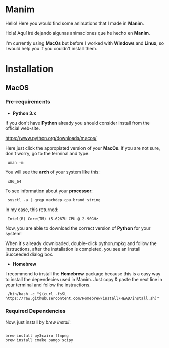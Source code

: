 # Manim
Hello! Here you would find some animations that I made in **Manim**.

Hola! Aquí iré dejando algunas animaciones que he hecho en **Manim**.

I'm currently using **MacOs** but before I worked with **Windows** and **Linux**, so I would help you if you couldn't install them.

# Installation
## MacOS
### Pre-requirements
* **Python 3.x**

If you don't have **Python** already you should consider install from the official web-site.

https://www.python.org/downloads/macos/

Here just click the appropiated version of your **MacOs**. If you are not sure, don't worry, go to the terminal and type:

<pre><code> uman -m
</code></pre>

You will see the **arch** of your system like this:

<pre><code> x86_64
</code></pre>

To see information about your **processor**:

<pre><code> sysctl -a | grep machdep.cpu.brand_string
</code></pre>

In my case, this returned:

<pre><code> Intel(R) Core(TM) i5-6267U CPU @ 2.90GHz
</code></pre>

Now, you are able to download the correct version of **Python** for your system!

When it's already downloaded, double-click python.mpkg and follow the instructions, after the installation is completed, you see an Install Succeeded dialog box.

* **Homebrew**

I recommend to install the  **Homebrew** package because this is a easy way to install the dependecies used in Manim. Just copy & paste the next line in your terminal and follow the instructions.

<pre><code> /bin/bash -c "$(curl -fsSL https://raw.githubusercontent.com/Homebrew/install/HEAD/install.sh)"
</code></pre>

### Required Dependencies

Now, just install by *brew install*:
<pre><code>
brew install py3cairo ffmpeg
brew install cmake pango scipy
</code></pre>
